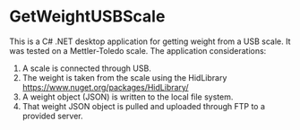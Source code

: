 # GetWeightUSBScale
This is a C# .NET desktop application for getting weight from a USB scale.
It was tested on a Mettler-Toledo scale.
The application considerations:
1) A scale is connected through USB.
2) The weight is taken from the scale using the HidLibrary https://www.nuget.org/packages/HidLibrary/
3) A weight object (JSON) is written to the local file system.
4) That weight JSON object is pulled and uploaded through FTP to a provided server. 

